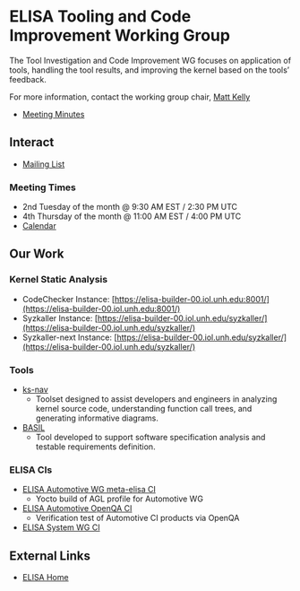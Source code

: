 # ELISA Tooling and Code Improvement Working Group

The Tool Investigation and Code Improvement WG focuses on application of tools, handling the tool results, and improving the kernel based on the tools’ feedback.

For more information, contact the working group chair, [Matt Kelly](mailto:matt.kelly2@boeing.com)

* [Meeting Minutes](meeting-minutes)

## Interact

* [Mailing List](https://lists.elisa.tech/g/tool-investigation)

### Meeting Times

* 2nd Tuesday of the month @ 9:30 AM EST / 2:30 PM UTC
* 4th Thursday of the month @ 11:00 AM EST / 4:00 PM UTC
* [Calendar](https://lists.elisa.tech/g/tool-investigation/calendar)

## Our Work

### Kernel Static Analysis

* CodeChecker Instance: [https://elisa-builder-00.iol.unh.edu:8001/](https://elisa-builder-00.iol.unh.edu:8001/)
* Syzkaller Instance: [https://elisa-builder-00.iol.unh.edu/syzkaller/](https://elisa-builder-00.iol.unh.edu/syzkaller/)
* Syzkaller-next Instance: [https://elisa-builder-00.iol.unh.edu/syzkaller/](https://elisa-builder-00.iol.unh.edu/syzkaller/)

### Tools

* [ks-nav](https://github.com/elisa-tech/ks-nav)
  * Toolset designed to assist developers and engineers in analyzing kernel source code, understanding function call trees, and generating informative diagrams.
* [BASIL](https://github.com/elisa-tech/BASIL)
  * Tool developed to support software specification analysis and testable requirements definition.

### ELISA CIs

* [ELISA Automotive WG meta-elisa CI](https://gitlab.com/elisa-tech/meta-elisa-ci)
  * Yocto build of AGL profile for Automotive WG
* [ELISA Automotive OpenQA CI](https://openqa.qa.codethink.co.uk/tests/6312)
  * Verification test of Automotive CI products via OpenQA
* [ELISA System WG CI](https://gitlab.com/elisa-tech/systems-wg-ci)

## External Links

* [ELISA Home](https://elisa.tech/)
